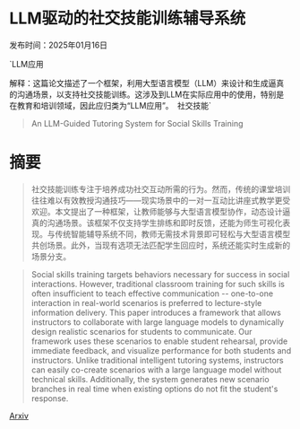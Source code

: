 # LLM驱动的社交技能训练辅导系统

发布时间：2025年01月16日

`LLM应用

解释：这篇论文描述了一个框架，利用大型语言模型（LLM）来设计和生成逼真的沟通场景，以支持社交技能训练。这涉及到LLM在实际应用中的使用，特别是在教育和培训领域，因此应归类为“LLM应用”。` `社交技能`

> An LLM-Guided Tutoring System for Social Skills Training

# 摘要

> 社交技能训练专注于培养成功社交互动所需的行为。然而，传统的课堂培训往往难以有效教授沟通技巧——现实场景中的一对一互动比讲座式教学更受欢迎。本文提出了一种框架，让教师能够与大型语言模型协作，动态设计逼真的沟通场景。该框架不仅支持学生排练和即时反馈，还能为师生可视化表现。与传统智能辅导系统不同，教师无需技术背景即可轻松与大型语言模型共创场景。此外，当现有选项无法匹配学生回应时，系统还能实时生成新的场景分支。

> Social skills training targets behaviors necessary for success in social interactions. However, traditional classroom training for such skills is often insufficient to teach effective communication -- one-to-one interaction in real-world scenarios is preferred to lecture-style information delivery. This paper introduces a framework that allows instructors to collaborate with large language models to dynamically design realistic scenarios for students to communicate. Our framework uses these scenarios to enable student rehearsal, provide immediate feedback, and visualize performance for both students and instructors. Unlike traditional intelligent tutoring systems, instructors can easily co-create scenarios with a large language model without technical skills. Additionally, the system generates new scenario branches in real time when existing options do not fit the student's response.

[Arxiv](https://arxiv.org/abs/2501.09870)